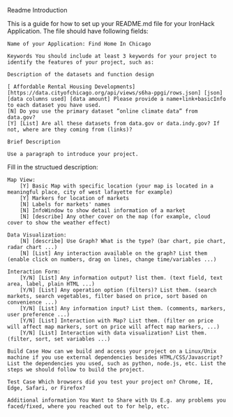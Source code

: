 Readme Introduction

This is a guide for how to set up your README.md file for your IronHack Application. The file should have following fields:

    Name of your Application: Find Home In Chicago

    Keywords You should include at least 3 keywords for your project to identify the features of your project, such as: 

    Description of the datasets and function design

    [ Affordable Rental Housing Developments] [https://data.cityofchicago.org/api/views/s6ha-ppgi/rows.json] [json] [data columns used] [data amount] Please provide a name+link+basicInfo to each dataset you have used.
    [N] Do you use the primary dataset ”online climate data” from data.gov?
    [Y] [List] Are all these datasets from data.gov or data.indy.gov? If not, where are they coming from (links)?

    Brief Description

    Use a paragraph to introduce your project.

Fill in the structued description:

    Map View:
        [Y] Basic Map with specific location (your map is located in a meaningful place, city of west lafayette for example)
        [Y] Markers for location of markets
        [N] Labels for markets' names
        [N] InfoWindow to show detail information of a market
        [N] [describe] Any other cover on the map (for example, cloud cover to show the weather effect)

    Data Visualization:
        [N] [describe] Use Graph? What is the type? (bar chart, pie chart, radar chart ...)
        [N] [List] Any interaction available on the graph? List them (enable click on numbers, drag on lines, change time/variables ...)

    Interaction Form:
        [Y/N] [List] Any information output? list them. (text field, text area, label, plain HTML ...)
        [Y/N] [List] Any operation option (filters)? List them. (search markets, search vegetables, filter based on price, sort based on convenience ...)
        [Y/N] [List] Any information input? List them. (comments, markers, user preference ...)
        [Y/N] [List] Interaction with Map? List them. (filter on price will affect map markers, sort on price will affect map markers, ...)
        [Y/N] [List] Interaction with data visualization? List them. (filter, sort, set variables ...)

    Build Case How can we build and access your project on a Linux/Unix machine if you use external dependencies besides HTML/CSS/Javascript? List the dependencies you used, such as python, node.js, etc. List the steps we should follow to build the project.

    Test Case Which browsers did you test your project on? Chrome, IE, Edge, Safari, or Firefox?

    Additional information You Want to Share with Us E.g. any problems you faced/fixed, where you reached out to for help, etc.

